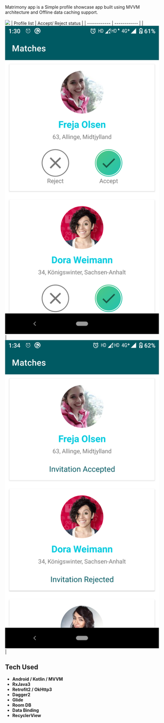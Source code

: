Matrimony app is a Simple profile showcase app built using MVVM architecture and Offline data caching support.<br/><br/>
[![](https://img.shields.io/badge/Download-APK%20v1.0-brightgreen?style=for-the-badge)](https://github.com/susheel212/MatrimonyApp/releases/download/v1.0/MatrimonyApp_v1.0.apk)
|  Profile list |   Accept/ Reject status |
| ------------ | ------------ |
| [![](https://raw.githubusercontent.com/susheel212/MatrimonyApp/main/screenshots/Screenshot_20210918-013050.png)](https://raw.githubusercontent.com/susheel212/MatrimonyApp/main/screenshots/Screenshot_20210918-013050.png) |  [![](https://raw.githubusercontent.com/susheel212/MatrimonyApp/main/screenshots/Screenshot_20210918-013443.png)](https://raw.githubusercontent.com/susheel212/MatrimonyApp/main/screenshots/Screenshot_20210918-013443.png) |

## Tech Used
- **Android / Kotlin / MVVM**
- **RxJava3**
- **Retrofit2 / OkHttp3**
- **Dagger2**
- **Glide**
- **Room DB**
- **Data Binding**
- **RecyclerView**
